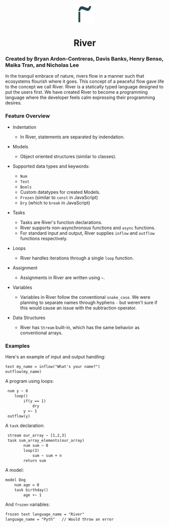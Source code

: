<div align="center">
  <img src="docs/logo.png" width="64px">
  <h1>River</h1>
</div>

### Created by Bryan Ardon-Contreras, Davis Banks, Henry Benso, Maika Tran, and Nicholas Lee

In the tranquil embrace of nature, rivers flow in a manner such that ecosystems flourish where it goes. This concept of a peaceful flow gave life to the concept we call River. River is a statically typed language designed to put the users first. We have created River to become a programming language where the developer feels calm expressing their programming desires.

### Feature Overview

- Indentation
  - In River, statements are separated by indendation.
- Models
  - Object oriented structures (similar to classes).
- Supported data types and keywords:

  - `Num`
  - `Text`
  - `Bools`
  - Custom datatypes for created Models.
  - `Frozen` (similar to `const` in JavaScript)
  - `Dry` (which to `break` in JavaScript)

- Tasks
  - Tasks are River's function declarations.
  - River supports non-asynchronous functions and `async` functions.
  - For standard input and output, River supplies `inflow` and `outflow` functions respectively.
- Loops
  - River handles iterations through a single `loop` function.
- Assignment
  - Assignments in River are written using `~`.
- Variables
  - Variables in River follow the conventional `snake_case`. We were planning to separate names through hyphens `-` but weren't sure if this would cause an issue with the subtraction operator.
- Data Structures
  - River has `Stream` built-in, which has the same behavior as conventional arrays.

### Examples

Here's an example of input and output handling:

```
text my_name = inflow("What's your name?")
outflow(my_name)
```

A program using loops:

```
 num y ~ 0
    loop()
        if(y == 1)
            dry
        y +~ 1
 outflow(y)
```

A `task` declaration:

```
 stream our_array ~ [1,2,3]
 task sum_array_elements(our_array)
        num sum ~ 0
        loop(3)
            sum ~ sum + n
        return sum
```

A model:

```
model Dog
    num age = 0
    task birthday()
        age +~ 1
```

And `frozen` variables:

```
frozen text language_name = "River"
language_name = "Pyth"   // Would throw an error
```
